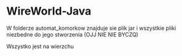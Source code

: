 # WireWorld-Java
W folderze automat_komorkow znajduje sie plik jar i wszystkie pliki niezbedne do jego stworzenia (OJJ NIE NIE BYCZQ)

Wszystko jest na wierzchu 
